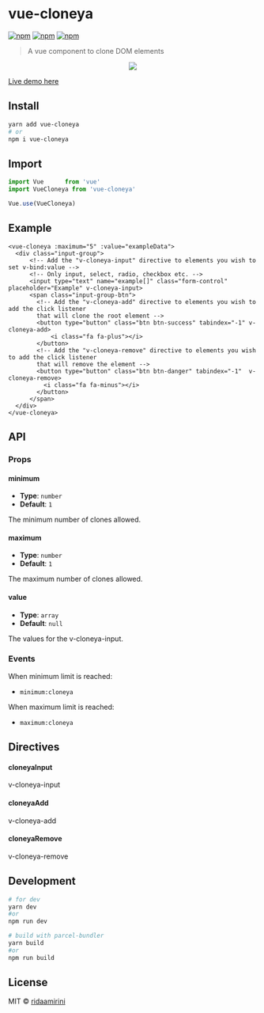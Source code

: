 # vue-cloneya
[![npm](https://img.shields.io/npm/v/vue-cloneya.svg?style=for-the-badge)](https://www.npmjs.com/package/vue-cloneya)
[![npm](https://img.shields.io/npm/dt/vue-cloneya.svg?style=for-the-badge)](https://www.npmjs.com/package/vue-cloneya)
[![npm](https://img.shields.io/npm/l/vue-cloneya.svg?style=for-the-badge)](https://www.npmjs.com/package/vue-cloneya)

> A vue component to clone DOM elements

<p align="center">
  <img src="https://media.giphy.com/media/vwEHGHTjE9hO0PIaVH/giphy.gif">
</p>

[Live demo here](https://codesandbox.io/s/rmoq935pjp)

## Install

```bash
yarn add vue-cloneya
# or
npm i vue-cloneya
```

## Import

```js
import Vue      from 'vue'
import VueCloneya from 'vue-cloneya'

Vue.use(VueCloneya)
```
## Example
```vue
<vue-cloneya :maximum="5" :value="exampleData">
  <div class="input-group">
      <!-- Add the "v-cloneya-input" directive to elements you wish to set v-bind:value -->
      <!-- Only input, select, radio, checkbox etc. -->
      <input type="text" name="example[]" class="form-control" placeholder="Example" v-cloneya-input>
      <span class="input-group-btn">
        <!-- Add the "v-cloneya-add" directive to elements you wish to add the click listener
        that will clone the root element -->
        <button type="button" class="btn btn-success" tabindex="-1" v-cloneya-add>
            <i class="fa fa-plus"></i>
        </button>
        <!-- Add the "v-cloneya-remove" directive to elements you wish to add the click listener
        that will remove the element -->
        <button type="button" class="btn btn-danger" tabindex="-1"  v-cloneya-remove>
          <i class="fa fa-minus"></i>
        </button>
      </span>
  </div>
</vue-cloneya>
```
## API

### Props

#### minimum

- __Type__: `number`
- __Default__: `1`

The minimum number of clones allowed.

#### maximum

- __Type__: `number`
- __Default__: `1`

The maximum number of clones allowed.

#### value

- __Type__: `array`
- __Default__: `null`

The values for the v-cloneya-input. 

### Events

When minimum limit is reached:
- `minimum:cloneya`

When maximum limit is reached:
- `maximum:cloneya`

## Directives

#### cloneyaInput
v-cloneya-input

#### cloneyaAdd
v-cloneya-add

#### cloneyaRemove
v-cloneya-remove

## Development

```bash
# for dev
yarn dev
#or 
npm run dev

# build with parcel-bundler
yarn build
#or
npm run build

```

## License

MIT © [ridaamirini](https://github.com/ridaamirini)

